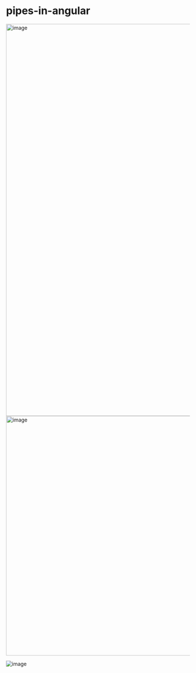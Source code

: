 # pipes-in-angular

<img width="1070" alt="image" src="https://github.com/ssardiwal/pipes-in-angular/assets/29879896/b04c738c-7e6b-4e6d-b0f8-497d6316c938">

<img width="654" alt="image" src="https://github.com/ssardiwal/pipes-in-angular/assets/29879896/2fb93bde-81a1-4432-8022-3157dfdcaed5">

![image](https://github.com/ssardiwal/pipes-in-angular/assets/29879896/647e12ed-c888-44e7-a45b-2647f408b4ec)
